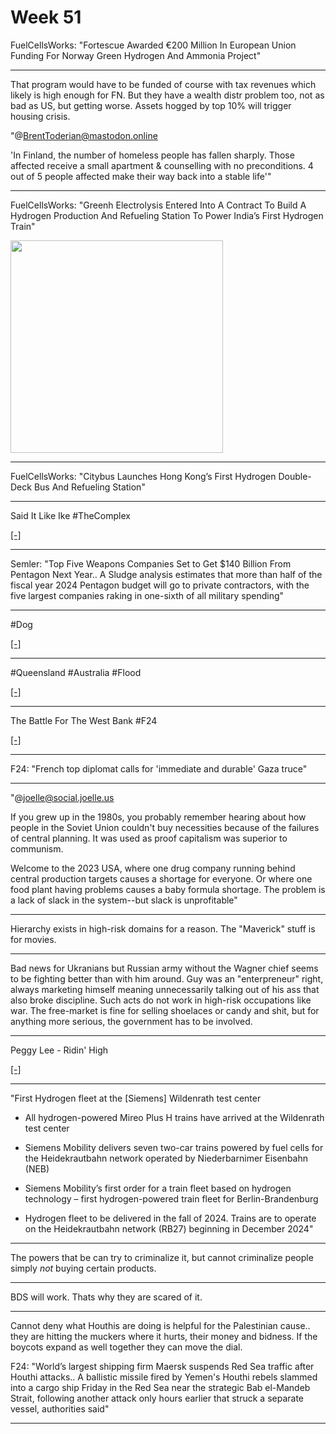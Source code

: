 # Week 51

FuelCellsWorks: "Fortescue Awarded €200 Million In European Union
Funding For Norway Green Hydrogen And Ammonia Project"

---

That program would have to be funded of course with tax revenues which
likely is high enough for FN. But they have a wealth distr problem too,
not as bad as US, but getting worse. Assets hogged by top 10% will trigger
housing crisis.

"@BrentToderian@mastodon.online

'In Finland, the number of homeless people has fallen sharply. Those
affected receive a small apartment & counselling with no
preconditions. 4 out of 5 people affected make their way back into a
stable life'"

---

FuelCellsWorks: "Greenh Electrolysis Entered Into A Contract To Build
A Hydrogen Production And Refueling Station To Power India’s First
Hydrogen Train"

<img width='340' src='https://s3.eu-central-2.wasabisys.com/mastodonworld/media_attachments/files/111/567/868/192/540/700/small/ae68797a35ef909d.png'/> 

---

FuelCellsWorks: "Citybus Launches Hong Kong’s First Hydrogen Double-Deck Bus And
Refueling Station"

---

Said It Like Ike \#TheComplex

[[-]](https://drive.google.com/uc?export=view&id=1Jofhu8Qz52OllhEofNcOb9yiAq1NaBiM)

---

Semler: "Top Five Weapons Companies Set to Get $140 Billion From
Pentagon Next Year.. A Sludge analysis estimates that more than half
of the fiscal year 2024 Pentagon budget will go to private
contractors, with the five largest companies raking in one-sixth of
all military spending"

---

\#Dog

[[-]](https://assets.chaos.social/media_attachments/files/111/585/366/165/397/101/small/b66c60e82fc6f5b5.png)

---

\#Queensland \#Australia \#Flood

[[-]](https://sfo3.digitaloceanspaces.com/cdn.mastodon.energy/media_attachments/files/111/597/532/811/088/640/small/e0ff5ca6f2c57435.jpg)

---

The Battle For The West Bank \#F24

[[-]](https://youtu.be/nNZXl2dbR9Y?t=454)

---

F24: "French top diplomat calls for 'immediate and durable' Gaza truce"

---

"@joelle@social.joelle.us

If you grew up in the 1980s, you probably remember hearing about how
people in the Soviet Union couldn't buy necessities because of the
failures of central planning. It was used as proof capitalism was
superior to communism.

Welcome to the 2023 USA, where one drug company running behind central
production targets causes a shortage for everyone. Or where one food
plant having problems causes a baby formula shortage. The problem is a
lack of slack in the system--but slack is unprofitable"

---

Hierarchy exists in high-risk domains for a reason. The
"Maverick" stuff is for movies.

---

Bad news for Ukranians but Russian army without the Wagner chief seems
to be fighting better than with him around. Guy was an "enterpreneur"
right, always marketing himself meaning unnecessarily talking out of
his ass that also broke discipline. Such acts do not work in high-risk
occupations like war. The free-market is fine for selling shoelaces
or candy and shit, but for anything more serious, the government has
to be involved. 

---

Peggy Lee - Ridin' High

[[-]](https://www.youtube.com/watch?v=KulxVMecSi8)

---

"First Hydrogen fleet at the [Siemens] Wildenrath test center

- All hydrogen-powered Mireo Plus H trains have arrived at the
Wildenrath test center

- Siemens Mobility delivers seven two-car trains powered by fuel cells
for the Heidekrautbahn network operated by Niederbarnimer Eisenbahn
(NEB)

- Siemens Mobility’s first order for a train fleet based on hydrogen
technology – first hydrogen-powered train fleet for Berlin-Brandenburg

- Hydrogen fleet to be delivered in the fall of 2024. Trains are to
operate on the Heidekrautbahn network (RB27) beginning in December
2024"

---

The powers that be can try to criminalize it, but cannot criminalize
people simply *not* buying certain products.

---

BDS will work. Thats why they are scared of it.

---

Cannot deny what Houthis are doing is helpful for the Palestinian
cause.. they are hitting the muckers where it hurts, their money and
bidness. If the boycots expand as well together they can move the
dial.

F24: "World’s largest shipping firm Maersk suspends Red Sea traffic
after Houthi attacks.. A ballistic missile fired by Yemen's Houthi
rebels slammed into a cargo ship Friday in the Red Sea near the
strategic Bab el-Mandeb Strait, following another attack only hours
earlier that struck a separate vessel, authorities said"

---

